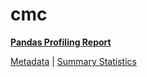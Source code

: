 # cmc

[**Pandas Profiling Report**](https://epistasislab.github.io/pmlb/profile/cmc.html)

[Metadata](metadata.yaml) | [Summary Statistics](summary_stats.tsv)

